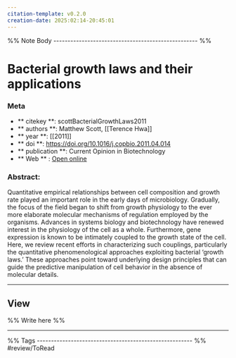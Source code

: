 ```yaml
---
citation-template: v0.2.0
creation-date: 2025:02:14-20:45:01
---
```


%% Note Body --------------------------------------------------- %%
# Bacterial growth laws and their applications

### Meta
- ** citekey **: scottBacterialGrowthLaws2011
- ** authors **: Matthew Scott, [[Terence Hwa]]
- ** year **: [[2011]]
- ** doi **: https://doi.org/10.1016/j.copbio.2011.04.014
- ** publication **: Current Opinion in Biotechnology
- ** Web ** : [Open online](https://www.sciencedirect.com/science/article/pii/S0958166911000772)


### Abstract:
Quantitative empirical relationships between cell composition and growth rate played an important role in the early days of microbiology. Gradually, the focus of the field began to shift from growth physiology to the ever more elaborate molecular mechanisms of regulation employed by the organisms. Advances in systems biology and biotechnology have renewed interest in the physiology of the cell as a whole. Furthermore, gene expression is known to be intimately coupled to the growth state of the cell. Here, we review recent efforts in characterizing such couplings, particularly the quantitative phenomenological approaches exploiting bacterial ‘growth laws.’ These approaches point toward underlying design principles that can guide the predictive manipulation of cell behavior in the absence of molecular details.

___

## View

%% Write here %%





___
%% Tags  ------------------------------------------------------- %%
#review/ToRead